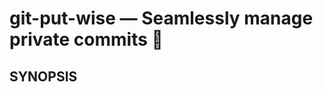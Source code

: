 git-put-wise — Seamlessly manage private commits 🥨
===================================================

## SYNOPSIS

